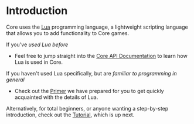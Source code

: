 # Introduction

Core uses the [Lua] programming language, a lightweight scripting language that allows you to add functionality to Core games.

If you've *used Lua before*

* Feel free to jump straight into the [Core API Documentation] to learn how Lua is used in Core.

If you haven't used Lua specifically, but are *familiar to programming in general*

* Check out the [Primer] we have prepared for you to get quickly acquainted with the details of Lua.

Alternatively, for total beginners, or anyone wanting a step-by-step introduction, check out the [Tutorial], which is up next.

[Lua]: https://www.lua.org/
[Primer]: /scripting/lua/primer
[Core API Documentation]: /scripting/core_api_intro
[Tutorial]: /scripting/lua/tutorial